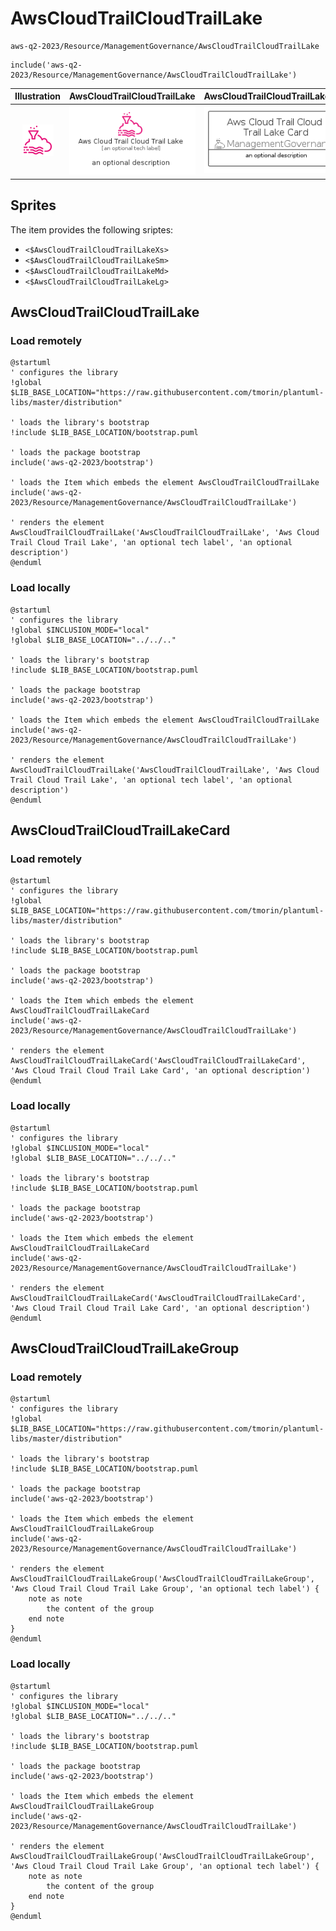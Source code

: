 # AwsCloudTrailCloudTrailLake


```text
aws-q2-2023/Resource/ManagementGovernance/AwsCloudTrailCloudTrailLake
```

```text
include('aws-q2-2023/Resource/ManagementGovernance/AwsCloudTrailCloudTrailLake')
```



| Illustration | AwsCloudTrailCloudTrailLake | AwsCloudTrailCloudTrailLakeCard | AwsCloudTrailCloudTrailLakeGroup |
| :---: | :---: | :---: | :---: |
| ![illustration for Illustration](../../../aws-q2-2023/Resource/ManagementGovernance/AwsCloudTrailCloudTrailLake.png) | ![illustration for AwsCloudTrailCloudTrailLake](../../../aws-q2-2023/Resource/ManagementGovernance/AwsCloudTrailCloudTrailLake.Local.png) | ![illustration for AwsCloudTrailCloudTrailLakeCard](../../../aws-q2-2023/Resource/ManagementGovernance/AwsCloudTrailCloudTrailLakeCard.Local.png) | ![illustration for AwsCloudTrailCloudTrailLakeGroup](../../../aws-q2-2023/Resource/ManagementGovernance/AwsCloudTrailCloudTrailLakeGroup.Local.png) |



## Sprites
The item provides the following sriptes:

- `<$AwsCloudTrailCloudTrailLakeXs>`
- `<$AwsCloudTrailCloudTrailLakeSm>`
- `<$AwsCloudTrailCloudTrailLakeMd>`
- `<$AwsCloudTrailCloudTrailLakeLg>`





## AwsCloudTrailCloudTrailLake

### Load remotely
```plantuml
@startuml
' configures the library
!global $LIB_BASE_LOCATION="https://raw.githubusercontent.com/tmorin/plantuml-libs/master/distribution"

' loads the library's bootstrap
!include $LIB_BASE_LOCATION/bootstrap.puml

' loads the package bootstrap
include('aws-q2-2023/bootstrap')

' loads the Item which embeds the element AwsCloudTrailCloudTrailLake
include('aws-q2-2023/Resource/ManagementGovernance/AwsCloudTrailCloudTrailLake')

' renders the element
AwsCloudTrailCloudTrailLake('AwsCloudTrailCloudTrailLake', 'Aws Cloud Trail Cloud Trail Lake', 'an optional tech label', 'an optional description')
@enduml
```

### Load locally
```plantuml
@startuml
' configures the library
!global $INCLUSION_MODE="local"
!global $LIB_BASE_LOCATION="../../.."

' loads the library's bootstrap
!include $LIB_BASE_LOCATION/bootstrap.puml

' loads the package bootstrap
include('aws-q2-2023/bootstrap')

' loads the Item which embeds the element AwsCloudTrailCloudTrailLake
include('aws-q2-2023/Resource/ManagementGovernance/AwsCloudTrailCloudTrailLake')

' renders the element
AwsCloudTrailCloudTrailLake('AwsCloudTrailCloudTrailLake', 'Aws Cloud Trail Cloud Trail Lake', 'an optional tech label', 'an optional description')
@enduml
```

## AwsCloudTrailCloudTrailLakeCard

### Load remotely
```plantuml
@startuml
' configures the library
!global $LIB_BASE_LOCATION="https://raw.githubusercontent.com/tmorin/plantuml-libs/master/distribution"

' loads the library's bootstrap
!include $LIB_BASE_LOCATION/bootstrap.puml

' loads the package bootstrap
include('aws-q2-2023/bootstrap')

' loads the Item which embeds the element AwsCloudTrailCloudTrailLakeCard
include('aws-q2-2023/Resource/ManagementGovernance/AwsCloudTrailCloudTrailLake')

' renders the element
AwsCloudTrailCloudTrailLakeCard('AwsCloudTrailCloudTrailLakeCard', 'Aws Cloud Trail Cloud Trail Lake Card', 'an optional description')
@enduml
```

### Load locally
```plantuml
@startuml
' configures the library
!global $INCLUSION_MODE="local"
!global $LIB_BASE_LOCATION="../../.."

' loads the library's bootstrap
!include $LIB_BASE_LOCATION/bootstrap.puml

' loads the package bootstrap
include('aws-q2-2023/bootstrap')

' loads the Item which embeds the element AwsCloudTrailCloudTrailLakeCard
include('aws-q2-2023/Resource/ManagementGovernance/AwsCloudTrailCloudTrailLake')

' renders the element
AwsCloudTrailCloudTrailLakeCard('AwsCloudTrailCloudTrailLakeCard', 'Aws Cloud Trail Cloud Trail Lake Card', 'an optional description')
@enduml
```

## AwsCloudTrailCloudTrailLakeGroup

### Load remotely
```plantuml
@startuml
' configures the library
!global $LIB_BASE_LOCATION="https://raw.githubusercontent.com/tmorin/plantuml-libs/master/distribution"

' loads the library's bootstrap
!include $LIB_BASE_LOCATION/bootstrap.puml

' loads the package bootstrap
include('aws-q2-2023/bootstrap')

' loads the Item which embeds the element AwsCloudTrailCloudTrailLakeGroup
include('aws-q2-2023/Resource/ManagementGovernance/AwsCloudTrailCloudTrailLake')

' renders the element
AwsCloudTrailCloudTrailLakeGroup('AwsCloudTrailCloudTrailLakeGroup', 'Aws Cloud Trail Cloud Trail Lake Group', 'an optional tech label') {
    note as note
        the content of the group
    end note
}
@enduml
```

### Load locally
```plantuml
@startuml
' configures the library
!global $INCLUSION_MODE="local"
!global $LIB_BASE_LOCATION="../../.."

' loads the library's bootstrap
!include $LIB_BASE_LOCATION/bootstrap.puml

' loads the package bootstrap
include('aws-q2-2023/bootstrap')

' loads the Item which embeds the element AwsCloudTrailCloudTrailLakeGroup
include('aws-q2-2023/Resource/ManagementGovernance/AwsCloudTrailCloudTrailLake')

' renders the element
AwsCloudTrailCloudTrailLakeGroup('AwsCloudTrailCloudTrailLakeGroup', 'Aws Cloud Trail Cloud Trail Lake Group', 'an optional tech label') {
    note as note
        the content of the group
    end note
}
@enduml
```

